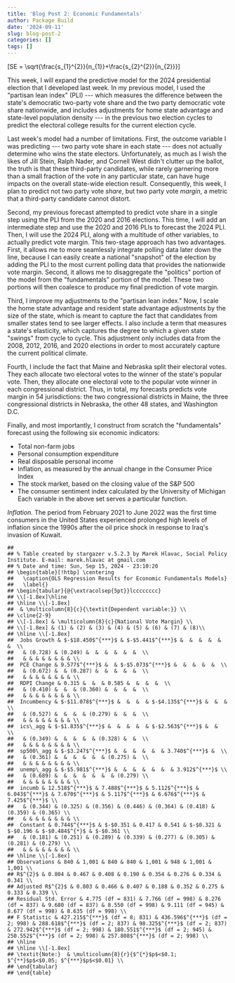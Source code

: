 ```yaml
---
title: 'Blog Post 2: Economic Fundamentals'
author: Package Build
date: '2024-09-11'
slug: blog-post-2
categories: []
tags: []
---
```


[SE = \sqrt{\frac{s_{1}^{2}}{n_{1}}+\frac{s_{2}^{2}}{n_{2}}}]

This week, I will expand the predictive model for the 2024 presidential election that I developed last week. In my previous model, I used the "partisan lean index" (PLI) --- which measures the difference between the state's democratic two-party vote share and the two party democratic vote share nationwide, and includes adjustments for home state advantage and state-level population density --- in the previous two election cycles to predict the electoral college results for the current election cycle.

Last week's model had a number of limitations. First, the outcome variable I was predicting --- two party vote share in each state --- does not actually determine who wins the state electors. Unfortunately, as much as I wish the likes of Jill Stein, Ralph Nader, and Cornell West didn't clutter up the ballot, the truth is that these third-party candidates, while rarely garnering more than a small fraction of the vote in any particular state, can have huge impacts on the overall state-wide election result. Consequently, this week, I plan to predict not two party vote _share_, but two party vote _margin_, a metric that a third-party candidate cannot distort.

Second, my previous forecast attempted to predict vote share in a single step using the PLI from the 2020 and 2016 elections. This time, I will add an intermediate step and use the 2020 and 2016 PLIs to forecast the 2024 PLI. Then, I will use the 2024 PLI, along with a multitude of other variables, to actually predict vote margin. This two-stage approach has two advantages. First, it allows me to more seamlessly integrate polling data later down the line, because I can easily create a national "snapshot" of the election by adding the PLI to the most current polling data that provides the nationwide vote margin. Second, it allows me to disaggregate the "politics" portion of the model from the "fundamentals" portion of the model. These two portions will then coalesce to produce my final prediction of vote margin.

Third, I improve my adjustments to the "partisan lean index." Now, I scale the home state advantage and resident state advantage adjustments by the size of the state, which is meant to capture the fact that candidates from smaller states tend to see larger effects. I also include a term that measures a state's elasticity, which captures the degree to which a given state "swings" from cycle to cycle. This adjustment only includes data from the 2008, 2012, 2016, and 2020 elections in order to most accurately capture the current political climate.

Fourth, I include the fact that Maine and Nebraska split their electoral votes. They each allocate two electoral votes to the winner of the state's popular vote. Then, they allocate one electoral vote to the popular vote winner in each congressional district. Thus, in total, my forecasts predicts vote margin in 54 jurisdictions: the two congressional districts in Maine, the three congressional districts in Nebraska, the other 48 states, and Washington D.C.

Finally, and most importantly, I construct from scratch the "fundamentals" forecast using the following six economic indicators:
* Total non-farm jobs
* Personal consumption expenditure
* Real disposable personal income
* Inflation, as measured by the annual change in the Consumer Price Index
* The stock market, based on the closing value of the S&P 500 
* The consumer sentiment index calculated by the University of Michigan
Each variable in the above set serves a particular function. 


_Inflation._ The period from February 2021 to June 2022 was the first time consumers in the United States experienced prolonged high levels of inflation since the 1990s after the oil price shock in response to Iraq's invasion of Kuwait.


```
## 
## % Table created by stargazer v.5.2.3 by Marek Hlavac, Social Policy Institute. E-mail: marek.hlavac at gmail.com
## % Date and time: Sun, Sep 15, 2024 - 23:10:20
## \begin{table}[!htbp] \centering 
##   \caption{OLS Regression Results for Economic Fundamentals Models} 
##   \label{} 
## \begin{tabular}{@{\extracolsep{5pt}}lcccccccc} 
## \\[-1.8ex]\hline 
## \hline \\[-1.8ex] 
##  & \multicolumn{8}{c}{\textit{Dependent variable:}} \\ 
## \cline{2-9} 
## \\[-1.8ex] & \multicolumn{8}{c}{National Vote Margin} \\ 
## \\[-1.8ex] & (1) & (2) & (3) & (4) & (5) & (6) & (7) & (8)\\ 
## \hline \\[-1.8ex] 
##  Jobs Growth & $-$18.450$^{***}$ & $-$5.441$^{***}$ &  &  &  &  &  &  \\ 
##   & (0.728) & (0.249) &  &  &  &  &  &  \\ 
##   & & & & & & & & \\ 
##  PCE Change & 9.577$^{***}$ &  & $-$5.073$^{***}$ &  &  &  &  &  \\ 
##   & (0.672) &  & (0.287) &  &  &  &  &  \\ 
##   & & & & & & & & \\ 
##  RDPI Change & 0.315 &  &  & 0.585 &  &  &  &  \\ 
##   & (0.410) &  &  & (0.360) &  &  &  &  \\ 
##   & & & & & & & & \\ 
##  Incumbency & $-$11.078$^{***}$ &  &  &  & $-$4.135$^{***}$ &  &  &  \\ 
##   & (0.527) &  &  &  & (0.279) &  &  &  \\ 
##   & & & & & & & & \\ 
##  ics\_agg & $-$1.835$^{***}$ &  &  &  &  & $-$2.563$^{***}$ &  &  \\ 
##   & (0.349) &  &  &  &  & (0.328) &  &  \\ 
##   & & & & & & & & \\ 
##  sp500\_agg & $-$3.247$^{***}$ &  &  &  &  &  & 3.740$^{***}$ &  \\ 
##   & (0.361) &  &  &  &  &  & (0.275) &  \\ 
##   & & & & & & & & \\ 
##  unemp\_agg & $-$5.981$^{***}$ &  &  &  &  &  &  & 3.912$^{***}$ \\ 
##   & (0.689) &  &  &  &  &  &  & (0.279) \\ 
##   & & & & & & & & \\ 
##  incumb & 12.518$^{***}$ & 7.488$^{***}$ & 5.112$^{***}$ & 6.043$^{***}$ & 7.670$^{***}$ & 5.117$^{***}$ & 6.676$^{***}$ & 7.425$^{***}$ \\ 
##   & (0.344) & (0.325) & (0.356) & (0.446) & (0.364) & (0.418) & (0.359) & (0.365) \\ 
##   & & & & & & & & \\ 
##  Constant & 0.744$^{***}$ & $-$0.351 & 0.417 & 0.541 & $-$0.321 & $-$0.196 & $-$0.484$^{*}$ & $-$0.361 \\ 
##   & (0.181) & (0.251) & (0.289) & (0.339) & (0.277) & (0.305) & (0.281) & (0.279) \\ 
##   & & & & & & & & \\ 
## \hline \\[-1.8ex] 
## Observations & 840 & 1,001 & 840 & 840 & 1,001 & 948 & 1,001 & 1,001 \\ 
## R$^{2}$ & 0.804 & 0.467 & 0.408 & 0.190 & 0.354 & 0.276 & 0.334 & 0.341 \\ 
## Adjusted R$^{2}$ & 0.803 & 0.466 & 0.407 & 0.188 & 0.352 & 0.275 & 0.333 & 0.339 \\ 
## Residual Std. Error & 4.775 (df = 831) & 7.766 (df = 998) & 8.276 (df = 837) & 9.680 (df = 837) & 8.550 (df = 998) & 9.111 (df = 945) & 8.677 (df = 998) & 8.635 (df = 998) \\ 
## F Statistic & 427.215$^{***}$ (df = 8; 831) & 436.596$^{***}$ (df = 2; 998) & 288.618$^{***}$ (df = 2; 837) & 98.325$^{***}$ (df = 2; 837) & 272.942$^{***}$ (df = 2; 998) & 180.551$^{***}$ (df = 2; 945) & 250.552$^{***}$ (df = 2; 998) & 257.808$^{***}$ (df = 2; 998) \\ 
## \hline 
## \hline \\[-1.8ex] 
## \textit{Note:}  & \multicolumn{8}{r}{$^{*}$p$<$0.1; $^{**}$p$<$0.05; $^{***}$p$<$0.01} \\ 
## \end{tabular} 
## \end{table}
```


